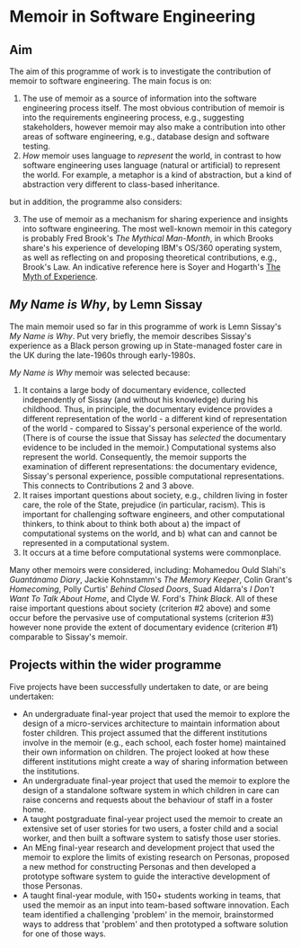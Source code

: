 # Memoir in Software Engineering

## Aim

The aim of this programme of work is to investigate the contribution of memoir to software engineering. The main focus is on:
1. The use of memoir as  a source of information into the software engineering process itself. The most obvious contribution of memoir is into the requirements engineering process, e.g., suggesting stakeholders, however memoir may also make a contribution into other areas of software engineering, e.g., database design and software testing.
2. _How_ memoir uses language to _represent_ the world, in contrast to how software engineering uses language (natural or artificial) to represent the world. For example, a metaphor is a kind of abstraction, but a kind of abstraction very different to class-based inheritance.

but in addition, the programme also considers:

3. The use of memoir as a mechanism for sharing experience and insights into software engineering. The most well-known memoir in this category is probably Fred Brook's _The Mythical Man-Month_, in which Brooks share's his experience of developing IBM's OS/360 operating system, as well as reflecting on and proposing theoretical contributions, e.g., Brook's Law. An indicative reference here is Soyer and Hogarth's [The Myth of Experience](https://www.hachettebookgroup.com/titles/emre-soyer/the-myth-of-experience/9781541742055/).

## _My Name is Why_, by Lemn Sissay

The main memoir used so far in this programme of work is Lemn Sissay's _My Name is Why_. Put very briefly, the memoir describes Sissay's experience as a Black person growing up in State-managed foster care in the UK during the late-1960s through early-1980s.

_My Name is Why_ memoir was selected because:

1. It contains a large body of documentary evidence, collected independently of Sissay (and without his knowledge) during his childhood. Thus, in principle, the documentary evidence provides a different representation of the world - a different kind of representation of the world - compared to Sissay's personal experience of the world. (There is of course the issue that Sissay has _selected_ the documentary evidence to be included in the memoir.) Computational systems also represent the world. Consequently, the memoir supports the examination of different representations: the documentary evidence, Sissay's personal experience, possible computational representations. This connects to Contributions 2 and 3 above.
2. It raises important questions about society, e.g., children living in foster care, the role of the State, prejudice (in particular, racism). This is important for challenging software engineers, and other computational thinkers, to think about to think both about a) the impact of computational systems on the world, and b) what can and cannot be represented in a computational system.
3. It occurs at a time before computational systems were commonplace.

Many other memoirs were considered, including: Mohamedou Ould Slahi's _Guantánamo Diary_, Jackie Kohnstamm's _The Memory Keeper_, Colin Grant's _Homecoming_, Polly Curtis' _Behind Closed Doors_, Suad Aldarra's _I Don't Want To Talk About Home_, and Clyde W. Ford's _Think Black_. All of these raise important questions about society (criterion #2 above) and some occur before the pervasive use of computational systems (criterion #3) however none provide the extent of documentary evidence (criterion #1) comparable to Sissay's memoir.

## Projects within the wider programme

Five projects have been successfully undertaken to date, or are being undertaken:
* An undergraduate final-year project that used the memoir to explore the design of a micro-services architecture to maintain information about foster children. This project assumed that the different institutions involve in the memoir (e.g., each school, each foster home) maintained their own information on children. The project looked at how these different institutions might create a way of sharing information between the institutions.
* An undergraduate final-year project that used the memoir to explore the design of a standalone software system in which children in care can raise concerns and requests about the behaviour of staff in a foster home.
* A taught postgraduate final-year project used the memoir to create an extensive set of user stories for two users, a foster child and a social worker, and then built a software system to satisfy those user stories.
* An MEng final-year research and development project that used the memoir to explore the limits of existing research on Personas, proposed a new method for constructing Personas and then developed a prototype software system to guide the interactive development of those Personas.
* A taught final-year module, with 150+ students working in teams, that used the memoir as an input into team-based software innovation. Each team identified a challenging 'problem' in the memoir, brainstormed ways to address that 'problem' and then prototyped a software solution for one of those ways.

